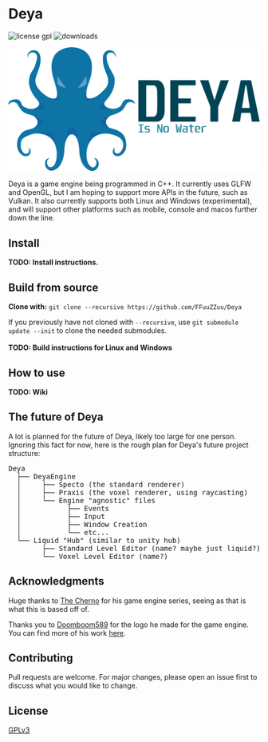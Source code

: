 # Deya

![license gpl](https://img.shields.io/badge/license-GPLv3-blue)
![downloads](https://img.shields.io/github/downloads/FFuuZZuu/deya/total)

![Alt text](assets/icon_plus_text.svg)

Deya is a game engine being programmed in C++. It currently uses GLFW and OpenGL, but I am hoping to support more APIs in the future, such as Vulkan. It also currently supports both Linux and Windows (experimental), and will support other platforms such as mobile, console and macos further down the line.

## Install
**TODO: Install instructions.**

## Build from source

**Clone with:** `git clone --recursive https://github.com/FFuuZZuu/Deya`

If you previously have not cloned with `--recursive`, use `git submodule update --init` to clone the needed submodules.\
\
**TODO: Build instructions for Linux and Windows**

## How to use
**TODO: Wiki**

## The future of Deya

A lot is planned for the future of Deya, likely too large for one person. Ignoring this fact for now, here is the rough plan for Deya's future project structure:

<pre>
Deya
  ├── DeyaEngine
  │     ├── Specto (the standard renderer)
  │     ├── Praxis (the voxel renderer, using raycasting)
  │     └── Engine "agnostic" files
  │           ├── Events
  │           ├── Input
  │           ├── Window Creation
  │           └── etc...
  └── Liquid "Hub" (similar to unity hub)
        ├── Standard Level Editor (name? maybe just liquid?)
        └── Voxel Level Editor (name?)
</pre>

## Acknowledgments

Huge thanks to [The Cherno](https://www.youtube.com/channel/UCQ-W1KE9EYfdxhL6S4twUNw) for his game engine series, seeing as that is what this is based off of.

Thanks you to [Doomboom589](https://github.com/Doomboom589) for the logo he made for the game engine. You can find more of his work [here](https://www.artstation.com/doomboom589).

## Contributing
Pull requests are welcome. For major changes, please open an issue first to discuss what you would like to change.

## License
[GPLv3](https://www.gnu.org/licenses/gpl-3.0.en.html)
